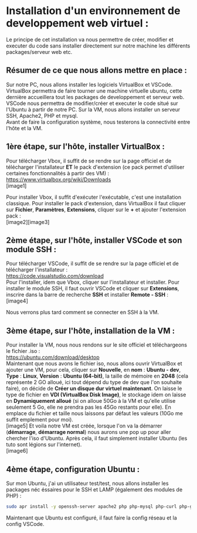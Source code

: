 # Installation d'un environnement de developpement web virtuel :
Le principe de cet installation va nous permettre de créer, modifier et executer du code sans installer directement sur notre machine les différents packages/serveur web etc.

## Résumer de ce que nous allons mettre en place :
Sur notre PC, nous allons installer les logiciels VirtualBox et VSCode. VirtualBox permettra de faire tourner une machine virtuelle ubuntu, cette dernière 
accueillera tout les packages de developpement et serveur web. VSCode nous permettra de modifier/créer et executer le code situé sur l'Ubuntu à partir de 
notre PC. Sur la VM, nous allons installer un serveur SSH, Apache2, PHP et mysql.</br>
Avant de faire la configuration système, nous testerons la connectivité entre l'hôte et la VM.

## 1ère étape, sur l'hôte, installer VirtualBox :
Pour télécharger Vbox, il suffit de se rendre sur la page officiel et de télécharger l'installateur **ET** le pack d'extension (ce pack permet d'utiliser certaines 
fonctionnalités à partir des VM) :</br>
<https://www.virtualbox.org/wiki/Downloads></br>
[image1]

Pour installer Vbox, il suffit d'exécuter l'exécutable, c'est une installation classique. Pour installer le pack d'extension, dans VirtualBox
il faut cliquer sur **Fichier**, **Paramètres**, **Extensions**, cliquer sur le **+** et ajouter l'extension pack :</br>
[image2][image3]

## 2ème étape, sur l'hôte, installer VSCode et son module SSH :
Pour télécharger VSCode, il suffit de se rendre sur la page officiel et de télécharger l'installateur :</br>
<https://code.visualstudio.com/download></br>
Pour l'installer, idem que Vbox, cliquer sur l'installateur et installer. Pour installer le module SSH, il faut ouvrir VSCode et cliquer sur 
**Extensions**, inscrire dans la barre de recherche **SSH** et installer **Remote - SSH** :</br>
[image4]

Nous verrons plus tard comment se connecter en SSH à la VM.

## 3ème étape, sur l'hôte, installation de la VM :
Pour installer la VM, nous nous rendons sur le site officiel et téléchargeons le fichier .iso :</br>
<https://ubuntu.com/download/desktop></br>
Maintenant que nous avons le fichier iso, nous allons ouvrir VirtualBox et ajouter une VM, pour cela, cliquer sur **Nouvelle**, en **nom** : **Ubuntu - dev**, **Type** : **Linux**, 
**Version** : **Ubuntu (64-bit)**, la taille de mémoire en **2048** (cela représente 2 GO alloué, ici tout dépend du type de dev que l'on souhaite faire),
on décide de **Créer un disque dur virtuel maintenant**. On laisse le type de fichier en **VDI (VirtualBox Disk Image)**, le stockage idem on laisse en 
**Dynamiquement alloué** (si on alloue 50Go à la VM et qu'elle utilise seulement 5 Go, elle ne prendra pas les 45Go restants pour elle). En emplace du fichier et 
taille nous laissons par défaut les valeurs (10Go me suffit emplement pour moi). </br>
[image5]
Et voila notre VM est créée, lorsque l'on va la démarrer (**démarrage**, **démarrage normal**) nous aurons une pop up pour aller chercher l'iso d'Ubuntu. Après cela,
il faut simplement installer Ubuntu (les tuto sont légions sur l'internet).</br>
[image6]

## 4ème étape, configuration Ubuntu :
Sur mon Ubuntu, j'ai un utilisateur test/test, nous allons installer les packages néc éssaires pour le SSH et LAMP (également des modules de PHP) :
```bash
sudo apr install -y openssh-server apache2 php php-mysql php-curl php-gd php-intl php-json php-mbstring php-xml php-zip mysql-server phpmyadmin 
```
Maintenant que Ubuntu est configuré, il faut faire la config réseau et la config VSCode.

##
